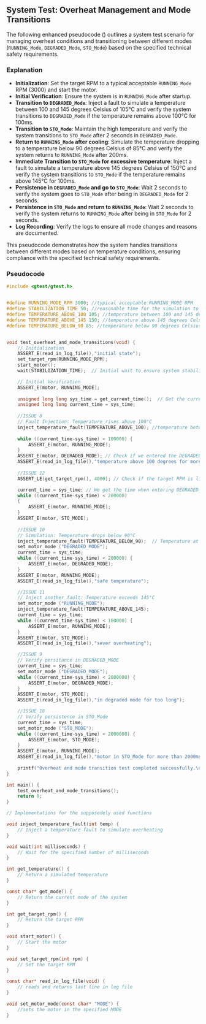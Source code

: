 ## System Test: Overheat Management and Mode Transitions

The following enhanced pseudocode () outlines a system test scenario for managing overheat conditions and transitioning between different modes (`RUNNING_Mode`, `DEGRADED_Mode`, `STO_Mode`) based on the specified technical safety requirements.

### Explanation

- **Initialization**: Set the target RPM to a typical acceptable `RUNNING_Mode` RPM (3000) and start the motor.
- **Initial Verification**: Ensure the system is in `RUNNING_Mode` after startup.
- **Transition to `DEGRADED_Mode`**: Inject a fault to simulate a temperature between 100 and 145 degrees Celsius of 105°C and verify the system transitions to `DEGRADED_Mode` if the temperature remains above 100°C for 100ms.
- **Transition to `STO_Mode`**: Maintain the high temperature and verify the system transitions to `STO_Mode` after 2 seconds in `DEGRADED_Mode`.
- **Return to `RUNNING_Mode` after cooling**: Simulate the temperature dropping to a temperature below 90 degrees Celsius of 85°C and verify the system returns to `RUNNING_Mode` after 200ms.
- **Immediate Transition to `STO_Mode` for excessive temperature**: Inject a fault to simulate a temperature  above 145 degrees Celsius of 150°C and verify the system transitions to `STO_Mode` if the temperature remains above 145°C for 100ms.
- **Persistence in `DEGRADED_Mode` and go to `STO_Mode`**: Wait 2 seconds to verify the system goes to `STO_Mode` after being in `DEGRADED_Mode` for 2 seconds.
- **Persistence in `STO_Mode` and return to `RUNNING_Mode`**: Wait 2 seconds to verify the system returns to `RUNNING_Mode` after being in `STO_Mode` for 2 seconds.
- **Log Recording**: Verify the logs to ensure all mode changes and reasons are documented.

This pseudocode demonstrates how the system handles transitions between different modes based on temperature conditions, ensuring compliance with the specified technical safety requirements.

### Pseudocode

```c
#include <gtest/gtest.h>


#define RUNNING_MODE_RPM 3000; //typical acceptable RUNNING_MODE RPM
#define STABILIZATION_TIME 50; //reasonable time for the simulation to stabilize
#define TEMPERATURE_ABOVE_100 105; //temperature between 100 and 145 degrees Celsius
#define TEMPERATURE_ABOVE_145 150; //temperature above 145 degrees Celsius
#define TEMPERATURE_BELOW_90 85; //temperature below 90 degrees Celsius


void test_overheat_and_mode_transitions(void) {
    // Initialization
    ASSERT_E(read_in_log_file(),"initial state");
    set_target_rpm(RUNNING_MODE_RPM);
    start_motor();
    wait(STABILIZATION_TIME);  // Initial wait to ensure system stabilizes

    // Initial Verification
    ASSERT_E(motor, RUNNING_MODE);
    
    unsigned long long sys_time = get_current_time();  // Get the current system time
    unsigned long long current_time = sys_time;
    
    //ISSUE 8
    // Fault Injection: Temperature rises above 100°C
    inject_temperature_fault(TEMPERATURE_ABOVE_100); //temperature between 100 and 145 degrees Celsius
    
    while ((current_time-sys_time) < 100000) { 
        ASSERT_E(motor, RUNNING_MODE);
    }  
    ASSERT_E(motor, DEGRADED_MODE); // Check if we entered the DEGRADED_MODE
    ASSERT_E(read_in_log_file(),"temperature above 100 degrees for more than 100ms");
    
    //ISSUE 12
    ASSERT_LE(get_target_rpm(), 4000); // Check if the target RPM is limited to 4000 RPM

    current_time = sys_time; // We get the time when entering DEGRADED_MODE
    while ((current_time-sys_time) < 200000)
    { 
        ASSERT_E(motor, RUNNING_MODE);
    }
    ASSERT_E(motor, STO_MODE);
    
    //ISSUE 10
    // Simulation: Temperature drops below 90°C
    inject_temperature_fault(TEMPERATURE_BELOW_90);  // Temperature at 85°C
    set_motor_mode ("DEGRADED_MODE");
    current_time = sys_time;
    while ((current_time-sys_time) < 200000) {
        ASSERT_E(motor, DEGRADED_MODE);
    }
    ASSERT_E(motor, RUNNING_MODE);
    ASSERT_E(read_in_log_file(),"safe temperature");

    //ISSUE 11 
    // Inject another fault: Temperature exceeds 145°C
    set_motor_mode ("RUNNING_MODE");
    inject_temperature_fault(TEMPERATURE_ABOVE_145);
    current_time = sys_time;
    while ((current_time-sys_time) < 100000) {
        ASSERT_E(motor, RUNNING_MODE);
    }
    ASSERT_E(motor, STO_MODE);
    ASSERT_E(read_in_log_file(),"sever overheating");

    //ISSUE 9
    // Verify persitance in DEGRADED_MODE
    current_time = sys_time;
    set_motor_mode ("DEGRADED_MODE");
    while ((current_time-sys_time) < 2000000) {
        ASSERT_E(motor, DEGRADED_MODE);
    }
    ASSERT_E(motor, STO_MODE);
    ASSERT_E(read_in_log_file(),"in degraded mode for too long");

    //ISSUE 18
    // Verify persistence in STO_Mode
    current_time = sys_time;
    set_motor_mode ("STO_MODE");
    while ((current_time-sys_time) < 2000000) {
        ASSERT_E(motor, STO_MODE);
    }
    ASSERT_E(motor, RUNNING_MODE);
    ASSERT_E(read_in_log_file(),"motor in STO_Mode for more than 2000ms");
    
    printf("Overheat and mode transition test completed successfully.\n");
}

int main() {
    test_overheat_and_mode_transitions();
    return 0;
}

// Implementations for the supposedely used functions

void inject_temperature_fault(int temp) {
    // Inject a temperature fault to simulate overheating
}

void wait(int milliseconds) {
    // Wait for the specified number of milliseconds
}

int get_temperature() {
    // Return a simulated temperature
}

const char* get_mode() {
    // Return the current mode of the system
}

int get_target_rpm() {
    // Return the target RPM
}

void start_motor() {
    // Start the motor
}

void set_target_rpm(int rpm) {
    // Set the target RPM
}

const char* read_in_log_file(void) {
    // reads and returns last line in log file
}

void set_motor_mode(const char* "MODE") {
    //sets the motor in the specified MODE
}